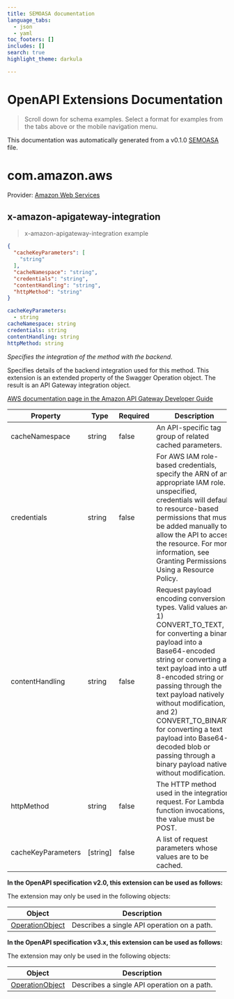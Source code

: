 ```yaml
---
title: SEMOASA documentation
language_tabs:
  - json
  - yaml
toc_footers: []
includes: []
search: true
highlight_theme: darkula

---
```


# OpenAPI Extensions Documentation

> Scroll down for schema examples. Select a format for examples from the tabs above or the mobile navigation menu.

This documentation was automatically generated from a v0.1.0 [SEMOASA](https://github.com/RepreZen/SEMOASA) file.


  

  
  
# com.amazon.aws



Provider: <a href="https://aws.amazon.com/">Amazon Web Services</a>




## x-amazon-apigateway-integration
> x-amazon-apigateway-integration example
```json
{
  "cacheKeyParameters": [
    "string"
  ],
  "cacheNamespace": "string",
  "credentials": "string",
  "contentHandling": "string",
  "httpMethod": "string"
}
```
```yaml
cacheKeyParameters:
  - string
cacheNamespace: string
credentials: string
contentHandling: string
httpMethod: string

```



*Specifies the integration of the method with the backend.*

Specifies details of the backend integration used for this method.
This extension is an extended property of the Swagger Operation object.
The result is an API Gateway integration object.





<a href="http://docs.aws.amazon.com/apigateway/latest/developerguide/api-gateway-swagger-extensions-integration.html">AWS documentation page in the  Amazon API Gateway Developer Guide</a>




|Property|Type|Required|Description
|---|---|---|---|
|cacheNamespace|string|false|An API-specific tag group of related cached parameters.|
|credentials|string|false|For AWS IAM role-based credentials, specify the ARN of an appropriate IAM role. If unspecified, credentials will default to resource-based permissions that must be added manually to allow the API to access the resource. For more information, see Granting Permissions Using a Resource Policy. |
|contentHandling|string|false|Request payload encoding conversion types. Valid values are 1) CONVERT_TO_TEXT, for converting a binary payload into a Base64-encoded string or converting a text payload into a utf-8-encoded string or passing through the text payload natively without modification, and 2) CONVERT_TO_BINARY, for converting a text payload into Base64-decoded blob or passing through a binary payload natively without modification. |
|httpMethod|string|false|The HTTP method used in the integration request. For Lambda function invocations, the value must be POST. |
|cacheKeyParameters|[string]|false|A list of request parameters whose values are to be cached.|



**In the OpenAPI specification v2.0, this extension can be used as follows:**



<aside class="warning">
The extension may only be used in the following objects:
</aside>

|Object|Description|
|---|---|
|<a href="https://github.com/OAI/openapi-specification/tree/master/versions/2.0.md#operationObject">OperationObject</a>|Describes a single API operation on a path.|












**In the OpenAPI specification v3.x, this extension can be used as follows:**



<aside class="warning">
The extension may only be used in the following objects:
</aside>

|Object|Description|
|---|---|
|<a href="https://github.com/OAI/openapi-specification/tree/master/versions/3.0.0.md#operationObject">OperationObject</a>|Describes a single API operation on a path.|













  

